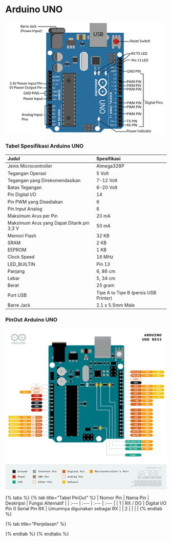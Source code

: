 # Arduino UNO

![](../.gitbook/assets/image%20%283%29.png)

### Tabel Spesifikasi Arduino UNO

| Judul | Spesifikasi |
| :--- | :--- |
| Jenis Microcontroller | Atmega328P |
| Tegangan Operasi | 5 Volt |
| Tegangan yang Direkomendasikan | 7-12 Volt |
| Batas Tegangan | 6-20 Volt |
| Pin Digital I/O | 14 |
| Pin PWM yang Disediakan | 6 |
| Pin Input Analog | 6 |
| Maksimum Arus per Pin | 20 mA |
| Maksimum Arus yang Dapat Ditarik pin 3,3 V | 50 mA |
| Memori Flash | 32 KB |
| SRAM | 2 KB |
| EEPROM | 1 KB |
| Clock Speed | 16 MHz |
| LED\_BUILTIN | Pin 13 |
| Panjang | 6, 86 cm |
| Lebar | 5, 34 cm |
| Berat | 25 gram |
| Port USB | Tipe A to Tipe B \(persis USB Printer\) |
| Barre Jack | 2.1 x 5.5mm Male |

### PinOut Arduino UNO

![](../.gitbook/assets/image%20%282%29.png)

{% tabs %}
{% tab title="Tabel PinOut" %}
| Nomor Pin | Nama Pin | Deskripsi | Fungsi Alternatif |
| :--- | :--- | :--- | :--- |
| 1 | RX / DO | Digital I/O Pin 0 Serial Pin RX | Umumnya digunakan sebagai RX |
| 2 |  |  |  |
{% endtab %}

{% tab title="Penjelasan" %}

{% endtab %}
{% endtabs %}



